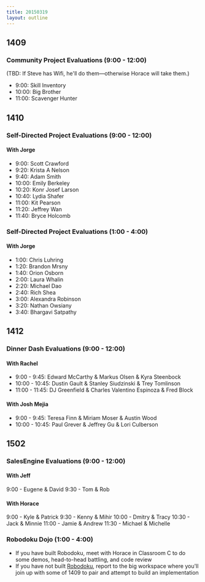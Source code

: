 ```yaml
---
title: 20150319
layout: outline
---
```


## 1409

### Community Project Evaluations (9:00 - 12:00)

(TBD: If Steve has Wifi, he'll do them—otherwise Horace will take them.)

* 9:00: Skill Inventory
* 10:00: Big Brother
* 11:00: Scavenger Hunter

## 1410

### Self-Directed Project Evaluations (9:00 - 12:00)

#### With Jorge

* 9:00: Scott Crawford
* 9:20: Krista A Nelson
* 9:40: Adam Smith
* 10:00: Emily Berkeley
* 10:20: Konr Josef Larson
* 10:40: Lydia Shafer
* 11:00: Kit Pearson
* 11:20: Jeffrey Wan
* 11:40: Bryce Holcomb

### Self-Directed Project Evaluations (1:00 - 4:00)

#### With Jorge

* 1:00: Chris Luhring
* 1:20: Brandon Mrsny
* 1:40: Orion Osborn
* 2:00: Laura Whalin
* 2:20: Michael Dao
* 2:40: Rich Shea
* 3:00: Alexandra Robinson
* 3:20: Nathan Owsiany
* 3:40: Bhargavi Satpathy

## 1412

### Dinner Dash Evaluations (9:00 - 12:00)

#### With Rachel

* 9:00 - 9:45: Edward McCarthy & Markus Olsen & Kyra Steenbock
* 10:00 - 10:45: Dustin Gault & Stanley Siudzinski & Trey Tomlinson
* 11:00 - 11:45: DJ Greenfield & Charles Valentino Espinoza & Fred Block

#### With Josh Mejia

* 9:00 - 9:45: Teresa Finn & Miriam Moser & Austin Wood
* 10:00 - 10:45: Paul Grever & Jeffrey Gu & Lori Culberson

## 1502

### SalesEngine Evaluations (9:00 - 12:00)

#### With Jeff

9:00 - Eugene & David
9:30 - Tom & Rob

#### With Horace

9:00 - Kyle & Patrick
9:30 - Kenny & Mihir
10:00 - Dmitry & Tracy
10:30 - Jack & Minnie
11:00 - Jamie & Andrew
11:30 - Michael & Michelle

### Robodoku Dojo (1:00 - 4:00)

* If you have built Robodoku, meet with Horace in Classroom C to do some demos,
head-to-head battling, and code review
* If you have not built [Robodoku](https://github.com/turingschool/challenges/blob/master/robodoku.markdown), report to the big workspace where you'll join
up with some of 1409 to pair and attempt to build an implementation
